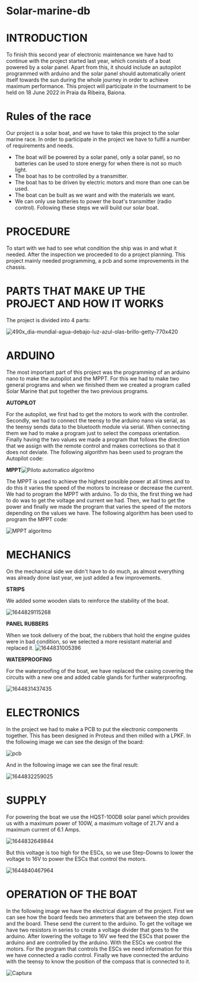 # Solar-marine-db

# **INTRODUCTION**

To finish this second year of electronic maintenance we have had to continue with the project started last year, which consists of a boat powered by a solar panel. Apart from this, it should include an autopilot programmed with arduino and the solar panel should automatically orient itself towards the sun during the whole journey in order to achieve maximum performance. This project will participate in the tournament to be held on 18 June 2022 in Praia da Ribeira, Baiona.

# **Rules of the race**

Our project is a solar boat, and we have to take this project to the solar marine race. In order to participate in the project we have to fulfil a number of requirements and needs.

- The boat will be powered by a solar panel, only a solar panel, so no batteries can be used to store energy for when there is not so much light.
- The boat has to be controlled by a transmitter.
- The boat has to be driven by electric motors and more than one can be used.
- The boat can be built as we want and with the materials we want.
- We can only use batteries to power the boat's transmitter (radio control). Following these steps we will build our solar boat.


# **PROCEDURE**

To start with we had to see what condition the ship was in and what it needed. After the inspection we proceeded to do a project planning. This project mainly needed programming, a pcb and some improvements in the chassis. 

# **PARTS THAT MAKE UP THE PROJECT AND HOW IT WORKS**

The project is divided into 4 parts:

![490x_dia-mundial-agua-debajo-luz-azul-olas-brillo-getty-770x420](https://user-images.githubusercontent.com/96468247/154023383-b8c38dc0-6402-46eb-8655-49e07378b523.jpg)

# **ARDUINO**

The most important part of this project was the programming of an arduino nano to make the autopilot and the MPPT. For this we had to make two general programs and when we finished them we created a program called Solar Marine that put together the two previous programs.

**AUTOPILOT**

For the autopilot, we first had to get the motors to work with the controller. Secondly, we had to connect the teensy to the arduino nano via serial, as the teensy sends data to the bluetooth module via serial. When connecting them we had to make a program just to select the compass orientation. Finally having the two values we made a program that follows the direction that we assign with the remote control and makes corrections so that it does not deviate.
The following algorithm has been used to program the Autopilot code:

**MPPT**![Piloto automatico algoritmo](https://user-images.githubusercontent.com/99804190/154353780-bb3c349d-86fc-4285-abf0-5da22feb9144.PNG)

The MPPT is used to achieve the highest possible power at all times and to do this it varies the speed of the motors to increase or decrease the current. We had to program the MPPT with arduino. To do this, the first thing we had to do was to get the voltage and current we had. Then, we had to get the power and finally we made the program that varies the speed of the motors depending on the values we have.
The following algorithm has been used to program the MPPT code:

![MPPT algoritmo](https://user-images.githubusercontent.com/99804190/154353310-60933a73-43ca-4bd5-9331-0257c4e54f84.jpg)

# **MECHANICS** 

On the mechanical side we didn't have to do much, as almost everything was already done last year, we just added a few improvements. 

**STRIPS**

We added some wooden slats to reinforce the stability of the boat.

![1644829115268](https://user-images.githubusercontent.com/96468247/153832324-f5b47bdc-34f0-4172-8ef1-35426df3f29a.jpg)

**PANEL RUBBERS**

When we took delivery of the boat, the rubbers that hold the engine guides were in bad condition, so we selected a more resistant material and replaced it.
![1644831005396](https://user-images.githubusercontent.com/96468247/153837278-2c415607-8189-47f1-a397-191e0adfbcf5.jpg)

**WATERPROOFING**

For the waterproofing of the boat, we have replaced the casing covering the circuits with a new one and added cable glands for further waterproofing.

![1644831437435](https://user-images.githubusercontent.com/96468247/153838426-fdee1404-bff1-40a5-b1fb-7d1962980dff.jpg)


# **ELECTRONICS** 
In the project we had to make a PCB to put the electronic components together. This has been designed in Proteus and then milled with a LPKF.
In the following image we can see the design of the board: 

![pcb](https://user-images.githubusercontent.com/96468247/153840500-279f602c-aeee-4c96-9c1c-1baceb9a48c8.PNG)

And in the following image we can see the final result:

![1644832259025](https://user-images.githubusercontent.com/96468247/153840832-f83742b2-d365-4516-96bd-5b9d06a57b08.jpg)

# **SUPPLY** 
For powering the boat we use the HQST-100DB solar panel which provides us with a maximum power of 100W, a maximum voltage of 21.7V and a maximum current of 6.1 Amps.

![1644832649844](https://user-images.githubusercontent.com/96468247/153860980-17192ad2-77d9-4fa3-9d87-7f672da59693.jpg)

But this voltage is too high for the ESCs, so we use Step-Downs to lower the voltage to 16V to power the ESCs that control the motors.

![1644840467964](https://user-images.githubusercontent.com/96468247/153862948-881a197c-f783-4474-bf1a-ff32fdf410ca.jpg)

# **OPERATION OF THE BOAT** 

In the following image we have the electrical diagram of the project. First we can see how the board feeds two ammeters that are between the step down and the board. These send the current to the arduino. To get the voltage we have two resistors in series to create a voltage divider that goes to the arduino. 
After lowering the voltage to 16V we feed the ESCs that power the arduino and are controlled by the arduino. With the ESCs we control the motors. For the program that controls the ESCs we need information for this we have connected a radio control. Finally we have connected the arduino with the teensy to know the position of the compass that is connected to it.

![Captura](https://user-images.githubusercontent.com/96468247/154062460-d0ea52d9-f697-4e18-9102-274636bf4b02.PNG)

